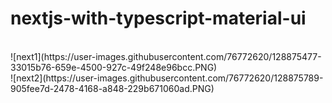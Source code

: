 # nextjs-with-typescript-material-ui
<br>
![next1](https://user-images.githubusercontent.com/76772620/128875477-33015b76-659e-4500-927c-49f248e96bcc.PNG)
<br>
![next2](https://user-images.githubusercontent.com/76772620/128875789-905fee7d-2478-4168-a848-229b671060ad.PNG)
